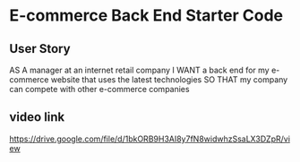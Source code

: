 # E-commerce Back End Starter Code

## User Story
AS A manager at an internet retail company
I WANT a back end for my e-commerce website that uses the latest technologies
SO THAT my company can compete with other e-commerce companies
## video link
https://drive.google.com/file/d/1bkORB9H3AI8y7fN8widwhzSsaLX3DZpR/view